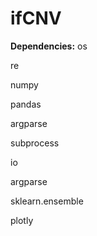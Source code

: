 # ifCNV

**Dependencies:**
os

re

numpy

pandas

argparse

subprocess

io

argparse

sklearn.ensemble

plotly
